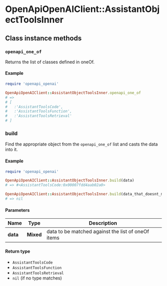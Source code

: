 # OpenApiOpenAIClient::AssistantObjectToolsInner

## Class instance methods

### `openapi_one_of`

Returns the list of classes defined in oneOf.

#### Example

```ruby
require 'openapi_openai'

OpenApiOpenAIClient::AssistantObjectToolsInner.openapi_one_of
# =>
# [
#   :'AssistantToolsCode',
#   :'AssistantToolsFunction',
#   :'AssistantToolsRetrieval'
# ]
```

### build

Find the appropriate object from the `openapi_one_of` list and casts the data into it.

#### Example

```ruby
require 'openapi_openai'

OpenApiOpenAIClient::AssistantObjectToolsInner.build(data)
# => #<AssistantToolsCode:0x00007fdd4aab02a0>

OpenApiOpenAIClient::AssistantObjectToolsInner.build(data_that_doesnt_match)
# => nil
```

#### Parameters

| Name | Type | Description |
| ---- | ---- | ----------- |
| **data** | **Mixed** | data to be matched against the list of oneOf items |

#### Return type

- `AssistantToolsCode`
- `AssistantToolsFunction`
- `AssistantToolsRetrieval`
- `nil` (if no type matches)

